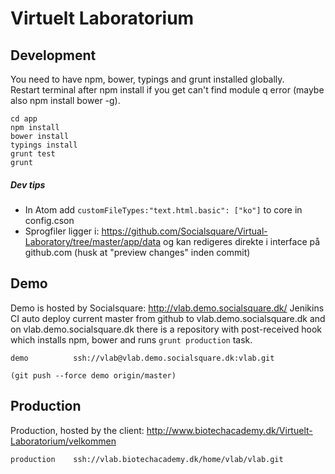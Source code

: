 # Virtuelt Laboratorium

## Development

You need to have npm, bower, typings and grunt installed globally.  
Restart terminal after npm install if you get can't find module q error (maybe also npm install bower -g).

```
cd app
npm install
bower install
typings install
grunt test
grunt
```

##### Dev tips

* In Atom add `customFileTypes:"text.html.basic": ["ko"]` to core in config.cson
* Sprogfiler ligger i: https://github.com/Socialsquare/Virtual-Laboratory/tree/master/app/data og kan redigeres direkte i interface på github.com (husk at "preview changes" inden commit)

## Demo

Demo is hosted by Socialsquare: http://vlab.demo.socialsquare.dk/
Jenikins CI auto deploy current master from github to vlab.demo.socialsquare.dk
and on vlab.demo.socialsquare.dk there is a repository with post-received hook
which installs npm, bower and runs `grunt production` task.

	demo          ssh://vlab@vlab.demo.socialsquare.dk:vlab.git

	(git push --force demo origin/master)

## Production

Production, hosted by the client: http://www.biotechacademy.dk/Virtuelt-Laboratorium/velkommen

	production    ssh://vlab.biotechacademy.dk/home/vlab/vlab.git
